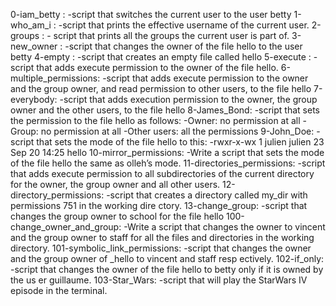 0-iam_betty :			-script that switches the current user to the user betty
1-who_am_i :			-script that prints the effective username of the current user.
2-groups : 			- script that prints all the groups the current user is part of.
3-new_owner :			-script that changes the owner of the file hello to the user betty
4-empty :   			-script that creates an empty file called hello
5-execute :			-script that adds execute permission to the owner of the file hello.
6-multiple_permissions:		-script that adds execute permission to the owner and the group owner, and read permission to other users, to the file hello
7-everybody:			-script that adds execution permission to the owner, the group owner and the other users, to the file hello
8-James_Bond:			-script that sets the permission to the file hello as follows:
					-Owner: no permission at all
					-Group: no permission at all
					-Other users: all the permissions
9-John_Doe:			-script that sets the mode of the file hello to this: -rwxr-x-wx 1 julien julien 23 Sep 20 14:25 hello
10-mirror_permissions:		-Write a script that sets the mode of the file hello the same as olleh’s mode.
11-directories_permissions:	-script that adds execute permission to all subdirectories of the current directory for the owner, the group owner and all other users.
12-directory_permissions:	-script that creates a directory called my_dir with permissions 751 in the working dire	    	       	     	       	   ctory.
13-change_group:		-script that changes the group owner to school for the file hello
100-change_owner_and_group:	-Write a script that changes the owner to vincent and the group owner to staff for all					the files and directories in the working directory.
101-symbolic_link_permissions:	-script that changes the owner and the group owner of _hello to vincent and staff resp					ectively.
102-if_only:			-script that changes the owner of the file hello to betty only if it is owned by the us					er guillaume.
103-Star_Wars:			-script that will play the StarWars IV episode in the terminal.